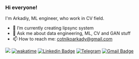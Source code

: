 ### Hi everyone!

I'm Arkadiy, ML engineer, who work in CV field.

- 🌱 I’m currently creating lipsync system
- 💬 Ask me about data engineering, ML, CV and GAN stuff
- 📫 How to reach me: cotnikoarkady@gmail.com

![](https://komarev.com/ghpvc/?username=Poehavshi)
[![wakatime](https://wakatime.com/badge/user/9179f830-9039-47c5-9c42-253d9a315c0f.svg)](https://wakatime.com/@9179f830-9039-47c5-9c42-253d9a315c0f)
[![Linkedin Badge](https://img.shields.io/badge/-Arkadiy_Sotnikov-blue?style=flat-square&logo=Linkedin&logoColor=white&link=https://www.linkedin.com/in/arkadiy-sotnikov-65265b205)](https://www.linkedin.com/in/arkadiy-sotnikov-65265b205)
[![Telegram](https://img.shields.io/badge/@Bratishkaaaaaaaa-2CA5E0?style=flat-square&logo=telegram&logoColor=white&link=https://t.me/Bratishkaaaaaaaa)](https://t.me/Bratishkaaaaaaaa)
[![Gmail Badge](https://img.shields.io/badge/cotnikoarkady@gmail.com-c14438?style=flat-square&logo=Gmail&logoColor=white&link=mailto:cotnikoarkady@gmail.com)](mailto:15203012@iubat.edu)
<!--
[![Telegram](https://img.shields.io/badge/My_blog-2CA5E0?style=flat-square&logo=telegram&logoColor=white&link=https://t.me/arkbigdata)](https://t.me/arkbigdata)
-->





